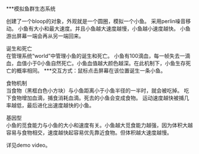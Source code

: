 ***模拟鱼群生态系统

创建了一个bloop的对象，外观就是一个圆圈，模拟一个小鱼。
采用perlin噪音移动。
小鱼有大小和最大速度。并且小鱼越大速度越慢，小鱼越小速度越快。
小鱼游出屏幕一端会再从另一端回来。
         
诞生和死亡      
在管理系统“world”中管理小鱼的诞生和死亡。
小鱼有100滴血，每一帧失去一滴血，血值小于0小鱼自然死亡。小鱼血值越大颜色越深。在此机制下，小鱼生存死亡的概率相同。
***交互方式：鼠标点击屏幕在该位置诞生一条小鱼。      
       
食物机制    
当食物（黑框白色小方块）与小鱼距离小于小鱼半径的一半时，就会被吃掉。
吃下食物增加血滴，捕食消耗血滴。死去的小鱼会变成食物。
运动速度越快被捕几率越低，最后进化出速度越快的小鱼。         
          
基因型           
小鱼的觅食能力与小鱼的大小和速度有关。小鱼越大觅食能力越强，因为体积大越容易与食物相交，速度越快起容易优先靠近食物。但体积越大速度越慢。       
        
详见demo video。



      

